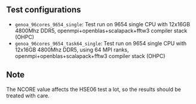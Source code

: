 ## Test configurations

- `genoa_96cores_9654_single`: Test run on 9654 single CPU with 12x16GB 4800Mhz DDR5, openmpi+openblas+scalapack+fftw3 compiler stack (OHPC)
- `genoa_96cores_9654_task64_single`: Test run on 9654 single CPU with 12x16GB 4800Mhz DDR5, using 64 MPI ranks, openmpi+openblas+scalapack+fftw3 compiler stack (OHPC)

## Note

The NCORE value affects the HSE06 test a lot, so the results should be treated with care.


